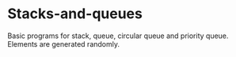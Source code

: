 # Stacks-and-queues
Basic programs for stack, queue, circular queue and priority queue. Elements are generated randomly.

